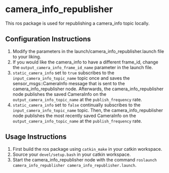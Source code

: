 # camera_info_republisher

This ros package is used for republishing a camera_info topic locally.

## Configuration Instructions
1. Modify the parameters in the launch/camera_info_republisher.launch file to your liking.
2. If you would like the camera_info to have a different frame_id, change the `output_camera_info_frame_id_name` parameter in the launch file.
3. `static_camera_info` set to `true` subscribes to the `input_camera_info_topic_name` topic once and saves the sensor_msgs::CameraInfo message that is sent to the camera_info_republisher node. Afterwards, the camera_info_republisher node publishes the saved CameraInfo on the `output_camera_info_topic_name` at the `publish_frequency` rate.
4. `static_camera_info` set to `false` continually subscribes to the `input_camera_info_topic_name` topic. Then, the camera_info_republisher node publishes the most recently saved CameraInfo on the `output_camera_info_topic_name` at the `publish_frequency` rate.

## Usage Instructions
1. First build the ros package using `catkin_make` in your catkin workspace.
2. Source your `devel/setup.bash` in your catkin workspace.
3. Start the camera_info_republisher node with the command `roslaunch camera_info_republisher camera_info_republisher.launch`.